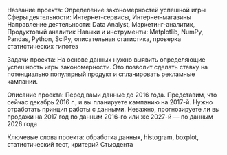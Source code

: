 Название проекта:
Определение закономерностей успешной игры
Сферы деятельности: Интернет-сервисы, Интернет-магазины
Направление деятельности: Data Analyst, Маркетинг-аналитик, Продуктовый аналитик
Навыки и инструменты: Matplotlib, NumPy, Pandas, Python, SciPy, описательная статистика, проверка статистических гипотез

Задачи проекта: На основе данных нужно выявить определяющие успешность игры закономерности. Это позволит сделать ставку на потенциально популярный продукт и спланировать рекламные кампании.

Описание проекта: Перед вами данные до 2016 года. Представим, что сейчас декабрь 2016 г., и вы планируете кампанию на 2017-й. Нужно отработать принцип работы с данными. Неважно, прогнозируете ли вы продажи на 2017 год по данным 2016-го или же 2027-й — по данным 2026 года

Ключевые слова проекта: обработка данных, histogram, boxplot, статистический тест,
критерий Стьюдента